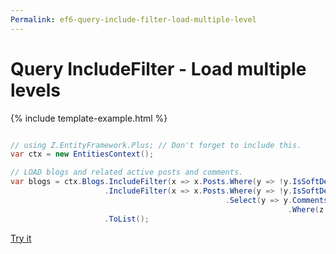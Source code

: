 ```yaml
---
Permalink: ef6-query-include-filter-load-multiple-level
---
```


# Query IncludeFilter - Load multiple levels

{% include template-example.html %} 
```csharp

// using Z.EntityFramework.Plus; // Don't forget to include this.
var ctx = new EntitiesContext();

// LOAD blogs and related active posts and comments.
var blogs = ctx.Blogs.IncludeFilter(x => x.Posts.Where(y => !y.IsSoftDeleted))
                     .IncludeFilter(x => x.Posts.Where(y => !y.IsSoftDeleted)
                                                .Select(y => y.Comments
                                                              .Where(z => !z.IsSoftDeleted)))
                     .ToList();

```
[Try it](https://dotnetfiddle.net/gFGxt6)

